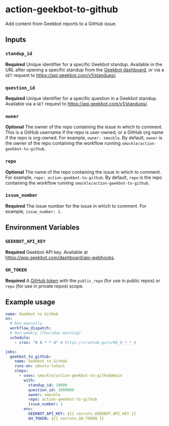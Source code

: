 # action-geekbot-to-github

Add content from Geekbot reports to a GitHub issue.

## Inputs

### `standup_id`

**Required** Unique identifier for a specific Geekbot standup. Available in the URL after opening a specific standup from the [Geekbot dashboard](https://app.geekbot.com/dashboard/), or via a `GET` request to https://api.geekbot.com/v1/standups/.

### `question_id`

**Required** Unique identifier for a specific question in a Geekbot standup. Available via a `GET` request to https://api.geekbot.com/v1/standups/.

### `owner`

**Optional** The owner of the repo containing the issue in which to comment. This is a GitHub username if the repo is user-owned, or a GitHub org name if the repo is org-owned. For example, `owner: smockle`. By default, `owner` is the owner of the repo containing the workflow running `smockle/action-geekbot-to-github`.

### `repo`

**Optional** The name of the repo containing the issue in which to comment. For example, `repo: action-geekbot-to-github`. By default, `repo` is the repo containing the workflow running `smockle/action-geekbot-to-github`.

### `issue_number`

**Required** The issue number for the issue in which to comment. For example, `issue_number: 1`.

## Environment Variables

### `GEEKBOT_API_KEY`

**Required** Geekbot API key. Available at https://app.geekbot.com/dashboard/api-webhooks.

### `GH_TOKEN`

**Required** A [GitHub token](https://docs.github.com/en/github/authenticating-to-github/keeping-your-account-and-data-secure/creating-a-personal-access-token) with the `public_repo` (for use in public repos) or `repo` (for use in private repos) scope.

## Example usage

```YAML
name: Geekbot to GitHub
on:
  # Run manually
  workflow_dispatch:
  # Run weekly (Thursday morning)
  schedule:
    - cron: "0 0 * * 4" # https://crontab.guru/#0_0_*_*_4

jobs:
  geekbot_to_github:
    name: Geekbot to GitHub
    runs-on: ubuntu-latest
    steps:
      - uses: smockle/action-geekbot-to-github@main
        with:
          standup_id: 10000
          question_id: 1000000
          owner: smockle
          repo: action-geekbot-to-github
          issue_number: 1
        env:
          GEEKBOT_API_KEY: ${{ secrets.GEEKBOT_API_KEY }}
          GH_TOKEN: ${{ secrets.GH_TOKEN }}
```
